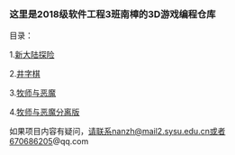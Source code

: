 ### 这里是2018级软件工程3班南樟的3D游戏编程仓库
目录：

1.[新大陆探险](https://github.com/fakerv587/unity-3D/tree/main/%E6%96%B0%E5%A4%A7%E9%99%86%E6%8E%A2%E9%99%A9)

2.[井字棋](https://github.com/fakerv587/unity-3D/tree/main/%E4%BA%95%E5%AD%97%E6%A3%8B)

3.[牧师与恶魔](https://github.com/fakerv587/unity-3D/tree/main/%E7%89%A7%E5%B8%88%E4%B8%8E%E6%81%B6%E9%AD%94)

4.[牧师与恶魔分离版](https://github.com/fakerv587/unity-3D/tree/main/%E7%89%A7%E5%B8%88%E4%B8%8E%E6%81%B6%E9%AD%94%EF%BC%88%E5%8A%A8%E4%BD%9C%E5%88%86%E7%A6%BB%E7%89%88%EF%BC%89)


如果项目内容有疑问，请联系nanzh@mail2.sysu.edu.cn或者670686205@qq.com